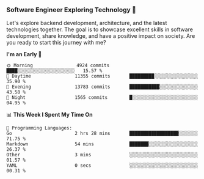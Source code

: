 ### Software Engineer Exploring Technology 🚀 

Let's explore backend development, architecture, and the latest technologies together. The goal is to showcase excellent skills in software development, share knowledge, and have a positive impact on society. Are you ready to start this journey with me?

<!--START_SECTION:waka-->
**I'm an Early 🐤** 

```text
🌞 Morning                4924 commits        ████░░░░░░░░░░░░░░░░░░░░░   15.57 % 
🌆 Daytime                11355 commits       █████████░░░░░░░░░░░░░░░░   35.90 % 
🌃 Evening                13783 commits       ███████████░░░░░░░░░░░░░░   43.58 % 
🌙 Night                  1565 commits        █░░░░░░░░░░░░░░░░░░░░░░░░   04.95 % 
```


📊 **This Week I Spent My Time On** 

```text
💬 Programming Languages: 
Go                       2 hrs 28 mins       ██████████████████░░░░░░░   71.75 % 
Markdown                 54 mins             ███████░░░░░░░░░░░░░░░░░░   26.37 % 
Other                    3 mins              ░░░░░░░░░░░░░░░░░░░░░░░░░   01.57 % 
YAML                     0 secs              ░░░░░░░░░░░░░░░░░░░░░░░░░   00.31 % 
```


<!--END_SECTION:waka-->
